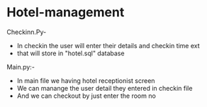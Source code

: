 # Hotel-management
Checkinn.Py-
* In checkin the user will enter their details and checkin time ext
* that will store in "hotel.sql" database

Main.py:-
* In main file we having hotel receptionist screen
* We can manange the user detail they entered in checkin file
* And we can checkout by just enter the room no
